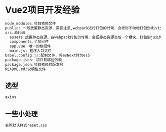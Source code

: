 # Vue2项目开发经验

```md
node_modules:项目依赖文件
public: 一般放置静态资源，需要注意,webpack进行打包的时候，会原封不动地打包到dist文件夹中。
src:源代码
  assets:放置静态资源，在webpack打包的时候，会把静态资源当成一个模块，打包到js文件夹里面
  components:全局组件
  app.vue：唯一的根组件
  main.js: 程序入口文件
babel.config:js:配制文件，将esNext转为es5
package.json: 项目有哪些依赖
package.json:项目依赖的版本号
README.md:说明性文件
```

## 选型

```md
axios

```

## 一些小处理

```md
去除默认样式reset.css
```
